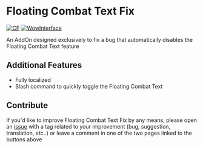 # Floating Combat Text Fix
[![CF](https://img.shields.io/badge/Download-CurseForge-orange)](https://www.curseforge.com/wow/addons/floating-combat-text-fix) [![WowInterface](https://img.shields.io/badge/Download-WoWInterface-blue)](https://www.wowinterface.com/downloads/info26603-FloatingCombatTextFix.html)

An AddOn designed exclusively to fix a bug that automatically disables the Floating Combat Text feature

## Additional Features
* Fully localized
* Slash command to quickly toggle the Floating Combat Text

## Contribute
If you'd like to improve Floating Combat Text Fix by any means, please open an [issue](https://github.com/BrenoLudgero/Floating_Combat_Text_Fix/issues "Issues Tab") with a tag related to your improvement (bug, suggestion, translation, etc..) or leave a comment in one of the two pages linked to the buttons above
